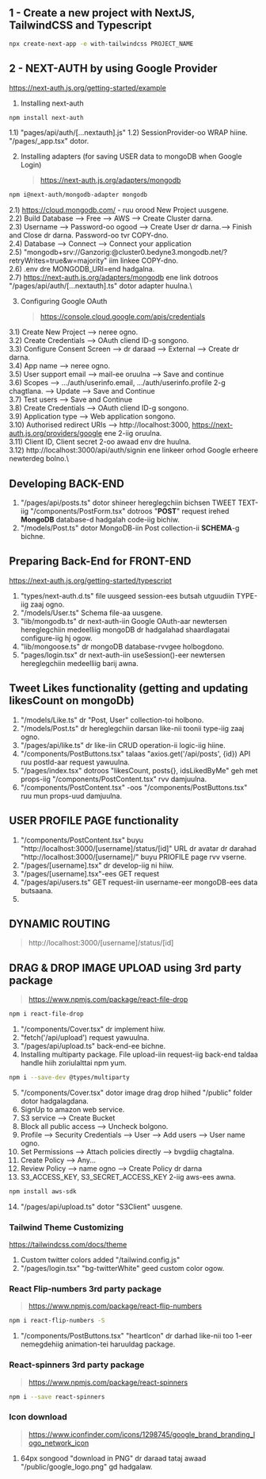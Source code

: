 ## 1 - Create a new project with NextJS, TailwindCSS and Typescript

```bash
npx create-next-app -e with-tailwindcss PROJECT_NAME
```

## 2 - NEXT-AUTH by using Google Provider

https://next-auth.js.org/getting-started/example

1. Installing next-auth

```bash
npm install next-auth
```

1.1) "pages/api/auth/[...nextauth].js"
1.2) SessionProvider-oo WRAP hiine. "/pages/\_app.tsx" dotor.

2. Installing adapters (for saving USER data to mongoDB when Google Login)
   > https://next-auth.js.org/adapters/mongodb

```bash
npm i@next-auth/mongodb-adapter mongodb
```

2.1) https://cloud.mongodb.com/ - ruu orood New Project uusgene.\
2.2) Build Database --> Free --> AWS --> Create Cluster darna.\
2.3) Username --> Password-oo ogood --> Create User dr darna.--> Finish and Close dr darna. Password-oo tvr COPY-dno.\
2.4) Database --> Connect --> Connect your application\
2.5) "mongodb+srv://Ganzorig:<password>@cluster0.bedyne3.mongodb.net/?retryWrites=true&w=majority" iim linkee COPY-dno.\
2.6) .env dre MONGODB_URI=end hadgalna.\
2.7) https://next-auth.js.org/adapters/mongodb ene link dotroos "/pages/api/auth/[...nextauth].ts" dotor adapter huulna.\

3.  Configuring Google OAuth
    > https://console.cloud.google.com/apis/credentials

3.1) Create New Project --> neree ogno.\
3.2) Create Credentials --> OAuth cliend ID-g songono.\
3.3) Configure Consent Screen --> dr daraad --> External --> Create dr darna.\
3.4) App name --> neree ogno.\
3.5) User support email --> mail-ee oruulna --> Save and continue\
3.6) Scopes --> .../auth/userinfo.email, .../auth/userinfo.profile 2-g chagtlana. --> Update --> Save and Continue\
3.7) Test users --> Save and Continue\
3.8) Create Credentials --> OAuth cliend ID-g songono.\
3.9) Application type --> Web application songono.\
3.10) Authorised redirect URIs --> http://localhost:3000, https://next-auth.js.org/providers/google ene 2-iig oruulna.\
3.11) Client ID, Client secret 2-oo awaad env dre huulna.\
3.12) http://localhost:3000/api/auth/signin ene linkeer orhod Google erheere newterdeg bolno.\

## Developing BACK-END

1. "/pages/api/posts.ts" dotor shineer hereglegchiin bichsen TWEET TEXT-iig "/components/PostForm.tsx" dotroos "**POST**" request irehed **MongoDB** database-d hadgalah code-iig bichiw.
2. "/models/Post.ts" dotor MongoDB-iin Post collection-ii **SCHEMA**-g bichne.

## Preparing Back-End for FRONT-END

https://next-auth.js.org/getting-started/typescript

1. "types/next-auth.d.ts" file uusgeed session-ees butsah utguudiin TYPE-iig zaaj ogno.
2. "/models/User.ts" Schema file-aa uusgene.
3. "lib/mongodb.ts" dr next-auth-iin Google OAuth-aar newtersen hereglegchiin medeelliig mongoDB dr hadgalahad shaardlagatai configure-iig hj ogow.
4. "lib/mongoose.ts" dr mongoDB database-rvvgee holbogdono.
5. "pages/login.tsx" dr next-auth-iin useSession()-eer newtersen hereglegchiin medeelliig barij awna.

## Tweet Likes functionality (getting and updating likesCount on mongoDb)

1. "/models/Like.ts" dr "Post, User" collection-toi holbono.
2. "/models/Post.ts" dr hereglegchiin darsan like-nii toonii type-iig zaaj ogno.
3. "/pages/api/like.ts" dr like-iin CRUD operation-ii logic-iig hiine.
4. "/components/PostButtons.tsx" talaas "axios.get('/api/posts', {id}) API ruu postId-aar request yawuulna.
5. "/pages/index.tsx" dotroos "likesCount, posts{}, idsLikedByMe" geh met props-iig "/components/PostContent.tsx" rvv damjuulna.
6. "/components/PostContent.tsx" -oos "/components/PostButtons.tsx" ruu mun props-uud damjuulna.

## USER PROFILE PAGE functionality

1. "/components/PostContent.tsx" buyu "http://localhost:3000/[username]/status/[id]" URL dr avatar dr darahad "http://localhost:3000/[username]/" buyu PRIOFILE page rvv vserne.
2. "/pages/[username].tsx" dr develop-iig ni hiiw.
3. "/pages/[username].tsx"-ees GET request
4. "/pages/api/users.ts" GET request-iin username-eer mongoDB-ees data butsaana.
5.

## DYNAMIC ROUTING

> http://localhost:3000/[username]/status/[id]

## DRAG & DROP IMAGE UPLOAD using 3rd party package

> https://www.npmjs.com/package/react-file-drop

```bash
npm i react-file-drop
```

1. "/components/Cover.tsx" dr implement hiiw.
2. "fetch('/api/upload') request yawuulna.
3. "/pages/api/upload.ts" back-end-ee bichne.
4. Installing multiparty package. File upload-iin request-iig back-end taldaa handle hiih zoriulalttai npm yum.

```bash
npm i --save-dev @types/multiparty
```

5. "/components/Cover.tsx" dotor image drag drop hiihed "/public" folder dotor hadgalagdana.
6. SignUp to amazon web service.
7. S3 service --> Create Bucket
8. Block all public access --> Uncheck bolgono.
9. Profile --> Security Credentials --> User --> Add users --> User name ogno.
10. Set Permissions --> Attach policies directly --> bvgdiig chagtalna.
11. Create Policy --> Any...
12. Review Policy --> name ogno --> Create Policy dr darna
13. S3_ACCESS_KEY, S3_SECRET_ACCESS_KEY 2-iig aws-ees awna.

```bash
npm install aws-sdk
```

14. "/pages/api/upload.ts" dotor "S3Client" uusgene.

### Tailwind Theme Customizing

https://tailwindcss.com/docs/theme

1. Custom twitter colors added "/tailwind.config.js"
2. "/pages/login.tsx" "bg-twitterWhite" geed custom color ogow.

### React Flip-numbers 3rd party package

> https://www.npmjs.com/package/react-flip-numbers

```bash
npm i react-flip-numbers -S
```

1. "/components/PostButtons.tsx" "heartIcon" dr darhad like-nii too 1-eer nemegdehiig animation-tei haruuldag package.

### React-spinners 3rd party package

> https://www.npmjs.com/package/react-spinners

```bash
npm i --save react-spinners
```

### Icon download

> https://www.iconfinder.com/icons/1298745/google_brand_branding_logo_network_icon

1. 64px songood "download in PNG" dr daraad tataj awaad
   "/public/google_logo.png" gd hadgalaw.

<!-- https://docs.github.com/en/get-started/writing-on-github/getting-started-with-writing-and-formatting-on-github/basic-writing-and-formatting-syntax -->
